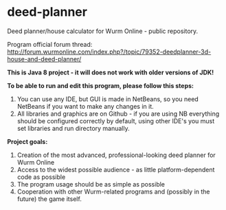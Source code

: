 deed-planner
============

Deed planner/house calculator for Wurm Online - public repository.

Program official forum thread: http://forum.wurmonline.com/index.php?/topic/79352-deedplanner-3d-house-and-deed-planner/

<b>This is Java 8 project - it will does not work with older versions of JDK!</b>

<b>To be able to run and edit this program, please follow this steps:</b><br>
1. You can use any IDE, but GUI is made in NetBeans, so you need NetBeans if you want to make any changes in it.<br>
2. All libraries and graphics are on Github - if you are using NB everything should be configured correctly by default, using other IDE's you must set libraries and run directory manually.

<b>Project goals:</b><br>
1. Creation of the most advanced, professional-looking deed planner for Wurm Online<br>
2. Access to the widest possible audience - as little platform-dependent code as possible<br>
3. The program usage should be as simple as possible<br>
4. Cooperation with other Wurm-related programs and (possibly in the future) the game itself.
